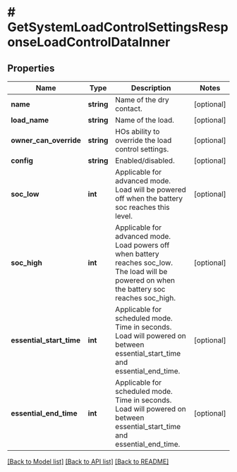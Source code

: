 # # GetSystemLoadControlSettingsResponseLoadControlDataInner

## Properties

Name | Type | Description | Notes
------------ | ------------- | ------------- | -------------
**name** | **string** | Name of the dry contact. | [optional]
**load_name** | **string** | Name of the load. | [optional]
**owner_can_override** | **string** | HOs ability to override the load control settings. | [optional]
**config** | **string** | Enabled/disabled. | [optional]
**soc_low** | **int** | Applicable for advanced mode. Load will be powered off when the battery soc reaches this level. | [optional]
**soc_high** | **int** | Applicable for advanced mode. Load powers off when battery reaches soc_low. The load will be powered on when the battery soc reaches soc_high. | [optional]
**essential_start_time** | **int** | Applicable for scheduled mode. Time in seconds. Load will powered on between essential_start_time and essential_end_time. | [optional]
**essential_end_time** | **int** | Applicable for scheduled mode. Time in seconds. Load will powered on between essential_start_time and essential_end_time. | [optional]

[[Back to Model list]](../../README.md#models) [[Back to API list]](../../README.md#endpoints) [[Back to README]](../../README.md)
